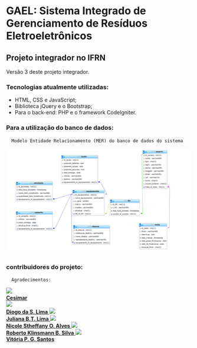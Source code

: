 # GAEL: Sistema Integrado de Gerenciamento de Resíduos Eletroeletrônicos  
## Projeto integrador no IFRN

Versão 3 deste projeto integrador.

### Tecnologias atualmente utilizadas:
   - HTML, CSS e JavaScript;
   - Biblioteca jQuery e o Bootstrap;
   - Para o back-end: PHP e o framework CodeIgniter.

### Para a utilização do banco de dados:
      Modelo Entidade Relacionamento (MER) do banco de dados do sistema 
      
![Modelo entidade relacionamento - MER ](https://github.com/GAELproject/ci-integradorv3/blob/master/database/gae_lMER-Entidade_Relacional.png)
                        
   
   
   
   
   
   
   
   
   
   
   
   
   
   
   
   
   
   
   
 ### contribuidores do projeto:
      Agradecimentos:
 <img src="https://avatars3.githubusercontent.com/u/1724680?s=460&v=4" width="100px">
 <figcaption>
 <a href="https://github.com/cesimar">
<b>Cesimar</b>
<a/>
 </figcaption>
<img src="https://avatars3.githubusercontent.com/u/45470736?s=460&v=4" width="100px" /></br>
 <a href="https://github.com/diogolimas">
<b>Diogo da S. Lima</b>
<a/>
<img src="https://avatars1.githubusercontent.com/u/49319083?s=460&v=4" width="100px" /></br>
 <a href="https://github.com/JuBeatriz">
<b>Juliana B.T. Lima</b>
<a/> 
<img src="https://avatars0.githubusercontent.com/u/50835585?s=460&v=4" width="100px" /></br>
 <a href="https://github.com/nicolestheffany">
<b>Nicole Stheffany O. Alves</b>
<a/>   
 <img src="https://avatars3.githubusercontent.com/u/49647785?s=460&v=4" width="100px"/></br>
 <a href="https://github.com/RobertoKlinsmann">
<b>Roberto Klinsmann B. Silva</b>
<a/>   
  <img src="https://avatars0.githubusercontent.com/u/50835585?s=460&v=4" width="100px" /></br>
 <a href="https://github.com/vitoriap246">
<b>Vitória P. G. Santos</b>
<a/>   

